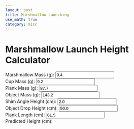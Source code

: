 ```yaml
---
layout: post
title: Marshmallow Launching
use_math: true
category: misc
---
```


# Marshmallow Launch Height Calculator

<form id="calc" oninput="calcheight()">
  <div>
  <label for="mM">Marshmallow Mass (g):</label>
  <input type="number" step="any" id="mM" name="mM" min="1" max="20" value="9.4" size="5">
  </div>
  <div>     
  <label for="mC">Cup Mass (g):</label>
  <input type="number" step="any" id="mC" name="mC" min="1" max="50" value="9.2" size="5">
  </div>   
  <div>     
  <label for="mP">Plank Mass (g):</label>
  <input type="number" step="any" id="mP" name="mP" min="1" max="500" value="87.7" size="5">
  </div>     
  <div>     
  <label for="mO">Object Mass (g):</label>
  <input type="number" step="any" id="mO" name="mO" min="1" max="1000" value="143.2" size="5">
  </div>    
  <div>     
  <label for="h3">Shim Angle Height (cm):</label>
  <input type="number" step="any" id="h3" name="h3" min="1" max="10" value="2.0" size="5">
  </div>     
  <div>     
  <label for="h1">Object Drop Height (cm):</label>
  <input type="number" step="any" id="h1" name="h1" min="10" max="200" value="50.0" size="5">
  </div>     
  <div>     
  <label for="l">Plank Length (cm):</label>
  <input type="number" step="any" id="l" name="l" min="10" max="100" value="61.5" size="5">
  </div>     
  
  <div> 
  <label for="output1">Predicted Height (cm):</label>
  <p class="output" id="output1"></p>
  </div>      
</form>

<script>
       const mP = document.getElementById("mP").value;
       const mO = document.getElementById("mO").value;
       const mM = document.getElementById("mM").value;
       const mC = document.getElementById("mC").value;
       const h3 = document.getElementById("h3").value;
       const h1 = document.getElementById("h1").value;
       const l = document.getElementById("l").value;
       const out1 = document.getElementById("output1");
       
       function calcheight() {
              out1.innerHTML = -3*(4*h3*h3-l*l)*(-12*h1*h3*h3*mO*mO+24*h3*h3*h3*mO*mO+3*h1*l*l*mO*mO+2*h3*l*l*(3*mC*mC-3*mM*mM-mM*mP+mO*mP+mC*(6*mO+mP)))/(4*l*l*l*l*(3*mM+mP)*(3*mM+mP));
       }
       
</script>
